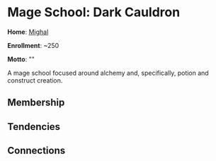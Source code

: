 # Mage School: Dark Cauldron
**Home**: [Mighal](/Cities/Mighal.md)

**Enrollment**: ~250

**Motto**: ""

A mage school focused around alchemy and, specifically, potion and construct creation.

## Membership

## Tendencies

## Connections